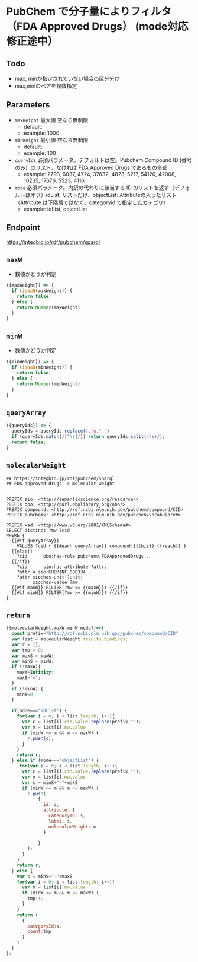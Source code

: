 # PubChem で分子量によりフィルタ（FDA Approved Drugs） (mode対応修正途中）
## Todo
- max, minが指定されていない場合の区分分け
- max,minのペアを複数指定

## Parameters

* `maxWeight`  最大値 空なら無制限
  * default: 
  * example: 1000
* `minWeight` 最小値 空なら無制限
  * default: 
  * example: 100
* `queryIds` 必須パラメータ。デフォルトは空。Pubchem Compound ID (番号のみ）のリスト、なければ FDA Approved Drugs であるもの全部
  * example: 2793, 6037, 4724, 37632, 4823, 5217, 54120, 42008, 10235, 17676, 5523, 4116
* `mode` 必須パラメータ。内訳の代わりに該当する ID のリストを返す（デフォルトはオフ）idList: リストだけ、objectList: Attributeの入ったリスト（Attribute は下階層ではなく、categoryid で指定したカテゴリ）
  * example: idList, objectList
   
## Endpoint

https://integbio.jp/rdf/pubchem/sparql


## `maxW`
- 数値かどうか判定
```javascript
({maxWeight}) => {
  if (isNaN(maxWeight)) {
  	return false;
  } else {
    return Number(maxWeight)
  }
}
```

## `minW`
- 数値かどうか判定
```javascript
({minWeight}) => {
  if (isNaN(minWeight)) {
  	return false;
  } else {
    return Number(minWeight)
  }
}
```

## `queryArray`
```javascript
({queryIds}) => {
  queryIds = queryIds.replace(/,/g," ")
  if (queryIds.match(/[^\s]/)) return queryIds.split(/\s+/);
  return false;
}
```

## `molecularWeight`

```sparql
## https://integbio.jp/rdf/pubchem/sparql
## FDA approved drugs -> molecular weight


PREFIX sio: <http://semanticscience.org/resource/>
PREFIX obo: <http://purl.obolibrary.org/obo/>
PREFIX compound: <http://rdf.ncbi.nlm.nih.gov/pubchem/compound/CID>
PREFIX pubchemv: <http://rdf.ncbi.nlm.nih.gov/pubchem/vocabulary#>

PREFIX xsd: <http://www.w3.org/2001/XMLSchema#>
SELECT distinct ?mw ?cid 
WHERE {
  {{#if queryArray}}
    VALUES ?cid { {{#each queryArray}} compound:{{this}} {{/each}} }
  {{else}}
    ?cid      obo:has-role pubchemv:FDAApprovedDrugs .
  {{/if}} 
    ?cid      sio:has-attribute ?attr.  
    ?attr a sio:CHEMINF_000334 . 
    ?attr sio:has-unit ?unit;
          sio:has-value ?mw.
  {{#if maxW}} FILTER(?mw <= {{maxW}}) {{/if}}  
  {{#if minW}} FILTER(?mw >= {{minW}}) {{/if}}
} 
```


## `return`
```javascript
({molecularWeight,maxW,minW,mode})=>{
  const prefix="http://rdf.ncbi.nlm.nih.gov/pubchem/compound/CID"
  var list = molecularWeight.results.bindings;
  var r = [];
  var tmp = 0;
  var maxS = maxW;
  var minS = minW;
  if (!maxW){
    maxW=Infinity;
    maxS="∞";
  }
  if (!minW) {
    minW=0;
  }
  
  if(mode==="idList") {
    for(var i = 0; i < list.length; i++){	
      var c = list[i].cid.value.replace(prefix,""); 
      var m = list[i].mw.value
      if (minW <= m && m <= maxW) {
        r.push(c);
      }
    }
    return r;
  } else if (mode==="objectList") {
     for(var i = 0; i < list.length; i++){	
      var c = list[i].cid.value.replace(prefix,""); 
      var m = list[i].mw.value
      var s = minS+"-"+maxS
      if (minW <= m && m <= maxW) {
        r.push(
            {
              id: c,
    		  attribute: {
      			categoryId: s,
      			label: s,
      			molecularWeight: m
              }
              
    		}
        );
      }
    }   
    return r;
  } else {  
    var s = minS+"-"+maxS
    for(var i = 0; i < list.length; i++){	
      var m = list[i].mw.value
      if (minW <= m && m <= maxW) {
        tmp++;
      }  
    }
    return (
      { 
        categoryId:s,
        count:tmp
      }
    )
  }
};	
```

